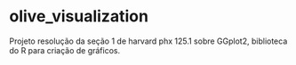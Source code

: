 # olive_visualization
Projeto resolução da seção 1 de harvard phx 125.1 sobre GGplot2, biblioteca do R para criação de gráficos.
